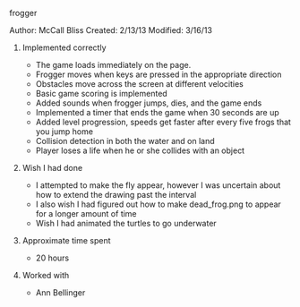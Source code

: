 frogger

Author: McCall Bliss
Created: 2/13/13
Modified: 3/16/13

1. Implemented correctly
    - The game loads immediately on the page.
    - Frogger moves when keys are pressed in the appropriate direction
    - Obstacles move across the screen at different velocities
    - Basic game scoring is implemented
    - Added sounds when frogger jumps, dies, and the game ends
    - Implemented a timer that ends the game when 30 seconds are up
    - Added level progression, speeds get faster after every five frogs that you jump home
    - Collision detection in both the water and on land
    - Player loses a life when he or she collides with an object

2. Wish I had done
    - I attempted to make the fly appear, however I was uncertain about how to extend the drawing past the interval
    - I also wish I had figured out how to make dead_frog.png to appear for a longer amount of time
    - Wish I had animated the turtles to go underwater

3. Approximate time spent
	- 20 hours

4. Worked with
	- Ann Bellinger
